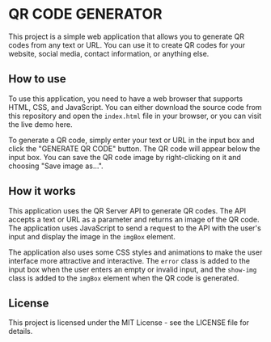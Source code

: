 # QR CODE GENERATOR

This project is a simple web application that allows you to generate QR codes from any text or URL. You can use it to create QR codes for your website, social media, contact information, or anything else.

## How to use

To use this application, you need to have a web browser that supports HTML, CSS, and JavaScript. You can either download the source code from this repository and open the `index.html` file in your browser, or you can visit the live demo here.

To generate a QR code, simply enter your text or URL in the input box and click the "GENERATE QR CODE" button. The QR code will appear below the input box. You can save the QR code image by right-clicking on it and choosing "Save image as...".

## How it works

This application uses the QR Server API to generate QR codes. The API accepts a text or URL as a parameter and returns an image of the QR code. The application uses JavaScript to send a request to the API with the user's input and display the image in the `imgBox` element.

The application also uses some CSS styles and animations to make the user interface more attractive and interactive. The `error` class is added to the input box when the user enters an empty or invalid input, and the `show-img` class is added to the `imgBox` element when the QR code is generated.

## License

This project is licensed under the MIT License - see the LICENSE file for details.
